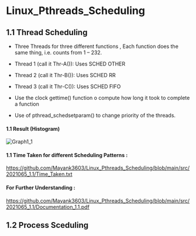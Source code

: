 # Linux_Pthreads_Scheduling

## 1.1 Thread Scheduling
- Three Threads for three different functions , Each function does the same
thing, i.e. counts from 1 – 232.    
   
- Thread 1 (call it Thr-A()): Uses SCHED OTHER 
- Thread 2 (call it Thr-B()): Uses SCHED RR
- Thread 3 (call it Thr-C()): Uses SCHED FIFO 
- Use the clock gettime() function o compute how long it took to complete a function
- Use of pthread_schedsetparam() to change priority of the threads.

#### 1.1 Result (Histogram)

![Graph1_1](https://github.com/Mayank3603/Linux_Pthreads_Scheduling/assets/107765257/51a3ef95-1749-4c98-ad8f-a806787ea501)

#### 1.1 Time Taken for different Scheduling Patterns :

https://github.com/Mayank3603/Linux_Pthreads_Scheduling/blob/main/src/2021065_1.1/Time_Taken.txt

#### For Further Understanding :

https://github.com/Mayank3603/Linux_Pthreads_Scheduling/blob/main/src/2021065_1.1/Documentation_1.1.pdf

## 1.2 Process Sceduling 
